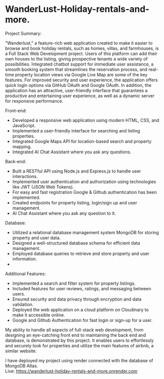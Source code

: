 # WanderLust-Holiday-rentals-and-more.
Project Summary: 

"Wanderlust," a feature-rich web application created to make it easier to browse and book holiday rentals, such as homes, villas, and farmhouses, is a Full Stack Web Development project. Users of this platform can add their own houses to the listing, giving prospective tenants a wide variety of possibilities. Integrated chatbot support for immediate user assistance, a smooth booking system that streamlines the reservation process, and real-time property location views via Google Live Map are some of the key features. For improved security and user experience, the application offers quick login options via GitHub OAuth and Google OAuth. In addition, the application has an attractive, user-friendly interface that guarantees a productive and entertaining user experience, as well as a dynamic server for responsive performance.

Front-end:

* Developed a responsive web application using modern HTML, CSS, and JavaScript.
* Implemented a user-friendly interface for searching and listing properties.
* Integrated Google Maps API for location-based search and property mapping.
* Integrated AI Chat Assistant where you ask any questions.

Back-end:

* Built a RESTful API using Node.js and Express.js to handle user interactions.
* Implemented user authentication and authorization using technologies like JWT (JSON Web Tokens).
* For easy and fast registration Google & Github authentication has been implemented.
* Created endpoints for property listing, login/sign up and user management.
* AI Chat Assistant where you ask any question to it.

Database:

* Utilized a relational database management system MongoDB for storing property and user data.
* Designed a well-structured database schema for efficient data management.
* Employed database queries to retrieve and store property and user information.
* 
Additional Features:

* Implemented a search and filter system for property listings.
* Included features for user reviews, ratings, and messaging between users.
* Ensured security and data privacy through encryption and data validation.
* Deployed the web application on a cloud platform on Cloudinary to make it accessible online.
* Google and Github Authentication for fast login or sign-up for a user.

My ability to handle all aspects of full-stack web development, from designing an eye-catching front end to maintaining the back end and database, is demonstrated by this project. It enables users to effortlessly and securely look for properties and utilize the main features of airbnb, a similar website.



I have deployed my project using render connected with the database of MongoDB Atlas.<br>
Live: https://wanderlust-holiday-rentals-and-more.onrender.com
